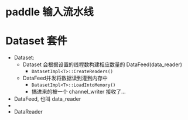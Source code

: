 # paddle 输入流水线





# Dataset 套件

* Dataset:
  * Dataset 会根据设置的线程数构建相应数量的 DataFeed(data_reader)
    * `DatasetImpl<T>::CreateReaders()`
  * DataFeed并发将数据读到灌到内存中
    * `DatasetImpl<T>::LoadIntoMemory()`
    * 搞进来的被一个 channel_writer 接收了...
* DataFeed, 也叫 data_reader
* 
* DataReader